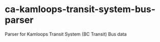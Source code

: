 ca-kamloops-transit-system-bus-parser
=====================================

Parser for Kamloops Transit System (BC Transit) Bus data
